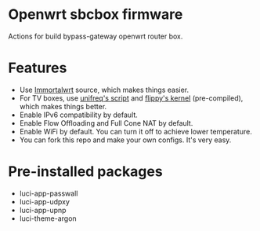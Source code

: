 # Openwrt sbcbox firmware
Actions for build bypass-gateway openwrt router box.

# Features

* Use [Immortalwrt](https://github.com/immortalwrt/immortalwrt) source, which makes things easier.
* For TV boxes, use [unifreq's script](https://github.com/unifreq/openwrt_packit) and [flippy's kernel](https://github.com/breakings/OpenWrt/tree/main/opt/kernel) (pre-compiled), which makes things better.
* Enable IPv6 compatibility by default.
* Enable Flow Offloading and Full Cone NAT by default.
* Enable WiFi by default. You can turn it off to achieve lower temperature.
* You can fork this repo and make your own configs. It's very easy.

# Pre-installed packages

* luci-app-passwall
* luci-app-udpxy
* luci-app-upnp
* luci-theme-argon